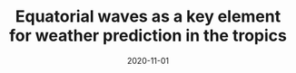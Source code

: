 ---
title: "Equatorial waves as a key element for weather prediction in the tropics"
date: 2020-11-01
publishDate: 2021-10-05T11:54:32.106349Z
authors: ["Peter Knippertz", "Maurus Borne", "Andreas H. Fink", "Michael Maier-Gerber", "Martin Weissmann"]
publication_types: ["1"]
publication: "Aeolus  Cal/Val & Science Workshop 2020, Online, 2-6 November 2020"
abstract: ""
---